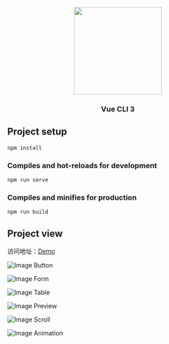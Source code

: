 <p align="center">
    <a href="https://cn.vuejs.org">
        <img width="200" src="https://raw.githubusercontent.com/lihaomu/leo/master/src/assets/logo.png">
    </a>
</p>
<h3 align="center">Vue CLI 3</h3>

## Project setup
```
npm install
```

### Compiles and hot-reloads for development
```
npm run serve
```

### Compiles and minifies for production
```
npm run build
```

## Project view
访问地址：[Demo](https://lihaomu.github.io/leo/)

![Image Button](https://raw.githubusercontent.com/lihaomu/src/master/leo-btn.png)

![Image Form](https://raw.githubusercontent.com/lihaomu/src/master/leo-form.png)

![Image Table](https://raw.githubusercontent.com/lihaomu/src/master/leo-table.png)

![Image Preview](https://raw.githubusercontent.com/lihaomu/src/master/leo-preview.png)

![Image Scroll](https://raw.githubusercontent.com/lihaomu/src/master/leo-scroll.png)

![Image Animation](https://raw.githubusercontent.com/lihaomu/src/master/leo-animation.png)